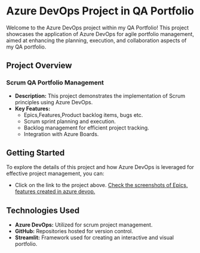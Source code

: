 # Azure DevOps Project in QA Portfolio

Welcome to the Azure DevOps project within my QA Portfolio! This project showcases the application of Azure DevOps for agile portfolio management, aimed at enhancing the planning, execution, and collaboration aspects of my QA portfolio.

## Project Overview

### Scrum QA Portfolio Management

- **Description:** This project demonstrates the implementation of Scrum principles using Azure DevOps.
- **Key Features:**
  - Epics,Features,Product backlog items, bugs etc.
  - Scrum sprint planning and execution.
  - Backlog management for efficient project tracking.
  - Integration with Azure Boards.

## Getting Started

To explore the details of this project and how Azure DevOps is leveraged for effective project management, you can:
- Click on the link to the project above.
[Check the screenshots of Epics, features created in azure devop.](![](https://github.com/gsepdev/AzureDevop_QAPortfolio/blob/main/Azure_QA_Management.jpg))

## Technologies Used

- **Azure DevOps:** Utilized for scrum project management.
- **GitHub:** Repositories hosted for version control.
- **Streamlit:** Framework used for creating an interactive and visual portfolio.




